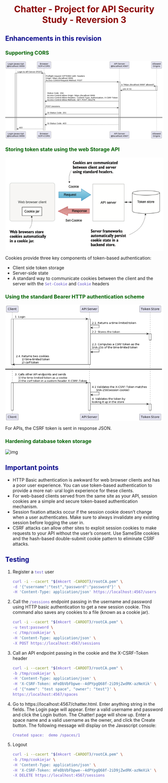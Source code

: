 # Chatter - Project for API Security Study - Reversion 3

<style>
    h1 {
        color: DarkRed;
        text-align: center;
    }
    h2 {
        color: DarkBlue;
    }
    h3 {
        color: DarkGreen;
    }
    h4 {
        color: DarkMagenta;
    }
    strong {
        color: Maroon;
    }
    em {
        color: Maroon;
    }
    img {
        display: block;
        margin-left: auto;
        margin-right: auto
    }
    code {
        color: SlateBlue;
    }
    mark {
        background-color:GoldenRod;
    }
</style>

## Enhancements in this revision

### Supporting CORS

![img](img/3-1.png)

### Storing token state using the web Storage API

![img](img/3-2.png)

Cookies provide three key components of token-based authentication:
- Client side token storage
- Server-side state
- A standard way to communicate cookies between the client and the server with the `Set-Cookie` and `Cookie` headers

### Using the standard Bearer HTTP authentication scheme

![img](img/2-3.png)

For APIs, the CSRF token is sent in response JSON.

### Hardening database token storage

![img](img/2-4.png)

## Important points

- HTTP Basic authentication is awkward for web browser clients and has a poor user experience. You can use token-based authentication to provide a more nat- ural login experience for these clients.
- For web-based clients served from the same site as your API, session cookies are a simple and secure token-based authentication mechanism.
- Session fixation attacks occur if the session cookie doesn’t change when a user authenticates. Make sure to always invalidate any existing session before logging the user in.
- CSRF attacks can allow other sites to exploit session cookies to make requests to your API without the user’s consent. Use SameSite cookies and the hash-based double-submit cookie pattern to eliminate CSRF attacks.

## Testing

1. Register a `test` user
    ```bash
    curl -i --cacert "$(mkcert -CAROOT)/rootCA.pem" \
    -d '{"username":"test","password":"password"}' \
    -H 'Content-Type: application/json' https://localhost:4567/users
    ```
2. Call the `/sessions` endpoint passing in the username and password using HTTP basic authentication to get a new session cookie. This command also saves any cookies to a file (known as a cookie jar).
    ```bash
    curl -i --cacert "$(mkcert -CAROOT)/rootCA.pem" \
    -u test:password \
    -c /tmp/cookiejar \
    -H 'Content-Type: application/json' \
    -X POST https://localhost:4567/sessions
    ```
3. Call an API endpoint passing in the cookie and the X-CSRF-Token header
    ```bash
    curl -i --cacert "$(mkcert -CAROOT)/rootCA.pem" \
    -b /tmp/cookiejar \
    -H 'Content-Type: application/json' \
    -H 'X-CSRF-Token: mFeDbVbFbpwe--4dPYpgQ68f-2iD9jZwdRK-azNeXik' \
    -d '{"name": "test space", "owner": "test"}' \
    https://localhost:4567/spaces
    ```
4. Go to https://localhost:4567/chatter.html. Enter anything string in the fields. The Login page will appear. Enter a valid username and password and click the Login button. The Chatter! page will show up. Enter a space name and a valid username as the owner, and click the Create button. The following message will display on the Javascript console:
    ```text
    Created space:  demo /spaces/1
    ```
5. Logout
    ```bash
    curl -i --cacert "$(mkcert -CAROOT)/rootCA.pem" \
    -b /tmp/cookiejar \
    -H 'Content-Type: application/json' \
    -H 'X-CSRF-Token: mFeDbVbFbpwe--4dPYpgQ68f-2iD9jZwdRK-azNeXik' \
    -X DELETE https://localhost:4567/sessions
    ```
